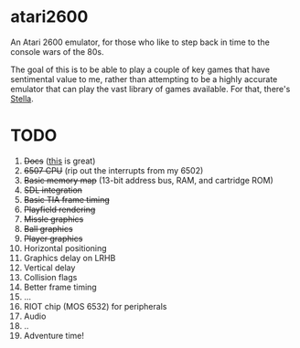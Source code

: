 # atari2600

An Atari 2600 emulator, for those who like to step back in time to the console wars of the 80s.

The goal of this is to be able to play a couple of key games that have sentimental value to me, rather than attempting to be a highly accurate emulator that can play the vast library of games available. For that, there's [Stella](https://github.com/stella-emu/stella).

# TODO

1. ~~Docs~~ ([this](https://problemkaputt.de/2k6specs.htm) is great)
2. ~~6507 CPU~~ (rip out the interrupts from my 6502)
3. ~~Basic memory map~~ (13-bit address bus, RAM, and cartridge ROM)
4. ~~SDL integration~~
5. ~~Basic TIA frame timing~~
6. ~~Playfield rendering~~
7. ~~Missle graphics~~
8. ~~Ball graphics~~
9. ~~Player graphics~~
10. Horizontal positioning
11. Graphics delay on LRHB
12. Vertical delay
13. Collision flags
14. Better frame timing
15. ...
16. RIOT chip (MOS 6532) for peripherals
17. Audio
18. ..
19. Adventure time!

